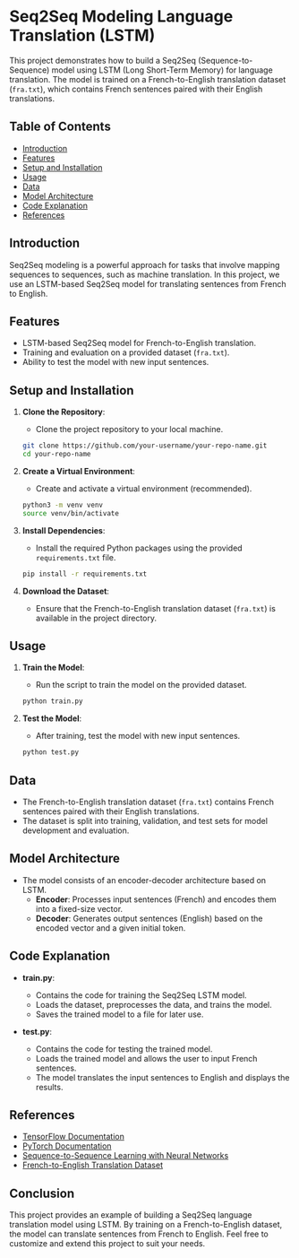 # Seq2Seq Modeling Language Translation (LSTM)

This project demonstrates how to build a Seq2Seq (Sequence-to-Sequence) model using LSTM (Long Short-Term Memory) for language translation. The model is trained on a French-to-English translation dataset (`fra.txt`), which contains French sentences paired with their English translations.

## Table of Contents
- [Introduction](#introduction)
- [Features](#features)
- [Setup and Installation](#setup-and-installation)
- [Usage](#usage)
- [Data](#data)
- [Model Architecture](#model-architecture)
- [Code Explanation](#code-explanation)
- [References](#references)

## Introduction

Seq2Seq modeling is a powerful approach for tasks that involve mapping sequences to sequences, such as machine translation. In this project, we use an LSTM-based Seq2Seq model for translating sentences from French to English.

## Features

- LSTM-based Seq2Seq model for French-to-English translation.
- Training and evaluation on a provided dataset (`fra.txt`).
- Ability to test the model with new input sentences.

## Setup and Installation

1. **Clone the Repository**:
    - Clone the project repository to your local machine.
    ```bash
    git clone https://github.com/your-username/your-repo-name.git
    cd your-repo-name
    ```

2. **Create a Virtual Environment**:
    - Create and activate a virtual environment (recommended).
    ```bash
    python3 -m venv venv
    source venv/bin/activate
    ```

3. **Install Dependencies**:
    - Install the required Python packages using the provided `requirements.txt` file.
    ```bash
    pip install -r requirements.txt
    ```

4. **Download the Dataset**:
    - Ensure that the French-to-English translation dataset (`fra.txt`) is available in the project directory.

## Usage

1. **Train the Model**:
    - Run the script to train the model on the provided dataset.
    ```bash
    python train.py
    ```

2. **Test the Model**:
    - After training, test the model with new input sentences.
    ```bash
    python test.py
    ```

## Data

- The French-to-English translation dataset (`fra.txt`) contains French sentences paired with their English translations.
- The dataset is split into training, validation, and test sets for model development and evaluation.

## Model Architecture

- The model consists of an encoder-decoder architecture based on LSTM.
    - **Encoder**: Processes input sentences (French) and encodes them into a fixed-size vector.
    - **Decoder**: Generates output sentences (English) based on the encoded vector and a given initial token.

## Code Explanation

- **train.py**:
    - Contains the code for training the Seq2Seq LSTM model.
    - Loads the dataset, preprocesses the data, and trains the model.
    - Saves the trained model to a file for later use.

- **test.py**:
    - Contains the code for testing the trained model.
    - Loads the trained model and allows the user to input French sentences.
    - The model translates the input sentences to English and displays the results.

## References

- [TensorFlow Documentation](https://www.tensorflow.org/)
- [PyTorch Documentation](https://pytorch.org/)
- [Sequence-to-Sequence Learning with Neural Networks](https://arxiv.org/abs/1409.3215)
- [French-to-English Translation Dataset](https://github.com/manythings/dataset)

## Conclusion

This project provides an example of building a Seq2Seq language translation model using LSTM. By training on a French-to-English dataset, the model can translate sentences from French to English. Feel free to customize and extend this project to suit your needs.
